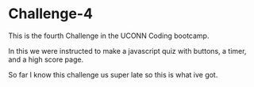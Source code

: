 # Challenge-4


This is the fourth Challenge in the UCONN Coding bootcamp.

In this we were instructed to make a javascript quiz with buttons, a timer, and a high score page.

So far I know this challenge us super late so this is what ive got.